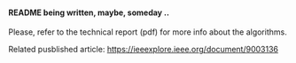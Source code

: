#### README being written, maybe, someday ..

Please, refer to the technical report (pdf) for more info about the algorithms.

Related pusblished article: https://ieeexplore.ieee.org/document/9003136
